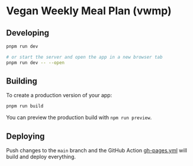 # Vegan Weekly Meal Plan (vwmp)

## Developing


```bash
pnpm run dev

# or start the server and open the app in a new browser tab
pnpm run dev -- --open
```

## Building

To create a production version of your app:

```bash
pnpm run build
```

You can preview the production build with `npm run preview`.

## Deploying
Push changes to the `main` branch and the GitHub Action [gh-pages.yml](./.github/workflows/gh-pages.yml) will build and deploy everything.

